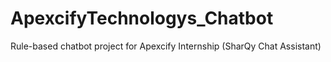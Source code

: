 # ApexcifyTechnologys_Chatbot
Rule-based chatbot project for Apexcify Internship (SharQy Chat Assistant)
